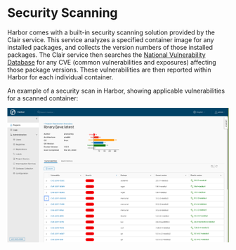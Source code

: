 # Security Scanning

Harbor comes with a built-in security scanning solution provided by the Clair service. This service analyzes a specified container image for any installed packages, and collects the version numbers of those installed packages. The Clair service then searches the [National Vulnerability Database](https://nvd.nist.gov/) for any CVE \(common vulnerabilities and exposures\) affecting those package versions. These vulnerabilities are then reported within Harbor for each individual container.

An example of a security scan in Harbor, showing applicable vulnerabilities for a scanned container:

![An example of a security scan in Harbor](../../.gitbook/assets/scanning_image_1%20%281%29.png)


